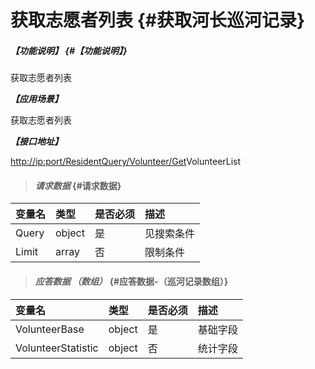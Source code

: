 # 获取志愿者列表 {#获取河长巡河记录}

##### _【功能说明】_ {#【功能说明】}

获取志愿者列表

_**【应用场景】**_

获取志愿者列表

_**【接口地址】**_

[http://ip:port/](http://ip:port/HMQuery/PatrolRiver/GetPatrolRivers)[Resident](http://ip:port/HMQuery/PatrolRiver/GetPatrolRivers)[Query/Volunteer/Get](http://ip:port/HMQuery/PatrolRiver/GetPatrolRivers)VolunteerList

> #### _请求数据_ {#请求数据}

| 变量名 | 类型 | 是否必须 | 描述 |
| :--- | :--- | :--- | :--- |
| Query | object | 是 | 见搜索条件 |
| Limit | array | 否 | 限制条件 |

> #### _应答数据 （数组）_ {#应答数据-（巡河记录数组）}

| 变量名 | 类型 | 是否必须 | 描述 |
| :--- | :--- | :--- | :--- |
| VolunteerBase | object | 是 | 基础字段 |
| VolunteerStatistic | object | 否 | 统计字段 |



